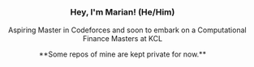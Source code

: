 ### <p align="center"> Hey, I'm Marian! (He/Him)</p>

<p align="center">
  <img src="https://media.tenor.com/4nqosyU76HsAAAAC/cat-groove.gif" width="15px">
  Aspiring Master in Codeforces and soon to embark on a Computational Finance Masters at KCL
</p>

<p align="center">  
**Some repos of mine are kept private for now.**
</p>
